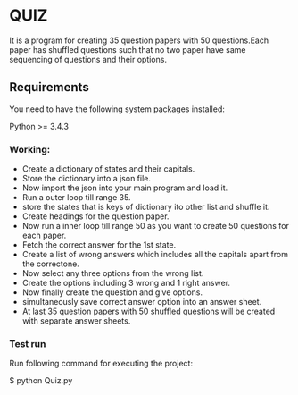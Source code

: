 # QUIZ

It is a program for creating 35 question papers with 50 questions.Each paper has shuffled questions such that no two paper have same sequencing of questions and their options.

## Requirements

You need to have the following system packages installed:

Python >= 3.4.3

### Working:

* Create a dictionary of states and their capitals.
* Store the dictionary into a json file.
* Now import the json into your main program and load it.
* Run a outer loop till range 35.
* store the states that is keys of dictionary ito other list and shuffle it.
* Create headings for the question paper.
* Now run a inner loop till range 50 as you want to create 50 questions for each paper.
* Fetch the correct answer for the 1st state.
* Create a list of wrong answers which includes all the capitals apart from the correctone.
* Now select any three options from the wrong list.
* Create the options including 3 wrong and 1 right answer.
* Now finally create the question and give options.
* simultaneously save correct answer option into an answer sheet.
* At last 35 question papers with 50 shuffled questions will be created with separate answer sheets.


### Test run

Run following command for executing the project:

$ python Quiz.py

